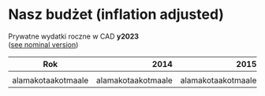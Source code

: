 # Nasz budżet (inflation adjusted)

Prywatne wydatki roczne w CAD **y2023**    
([see nominal version](NaszBudżet))

<style>
    table {
        width: 100%;
    }
</style>

| Rok                | 2014               | 2015               | 2016               | 2017               | 2018               | 2019               | 2020               | 2021               | 2022               | 2023               | 2024               | 2025               |
| ----               | ---:               | ---:               | ---:               | ---:               | ---:               | ---:               | ---:               | ---:               | ---:               | ---:               | ---:               | ---:               |
|                    |                    |                    |                    |                    |                    |                    |                    |                    |                    |                    |                    |                    |
| alamakotaakotmaale | alamakotaakotmaale | alamakotaakotmaale | alamakotaakotmaale | alamakotaakotmaale | alamakotaakotmaale | alamakotaakotmaale | alamakotaakotmaale | alamakotaakotmaale | alamakotaakotmaale | alamakotaakotmaale | alamakotaakotmaale | alamakotaakotmaale |

